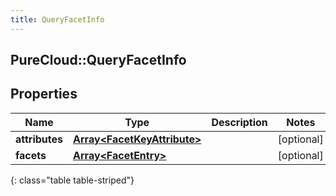 ```yaml
---
title: QueryFacetInfo
---
```

## PureCloud::QueryFacetInfo

## Properties

|Name | Type | Description | Notes|
|------------ | ------------- | ------------- | -------------|
| **attributes** | [**Array&lt;FacetKeyAttribute&gt;**](FacetKeyAttribute.html) |  | [optional] |
| **facets** | [**Array&lt;FacetEntry&gt;**](FacetEntry.html) |  | [optional] |
{: class="table table-striped"}


